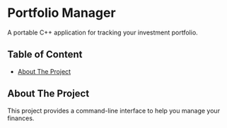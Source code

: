 # Portfolio Manager
A portable C++ application for tracking your investment portfolio.

## Table of Content
- [About The Project](##About-The-Project)

## About The Project
This project provides a command-line interface to help you manage your finances. 
